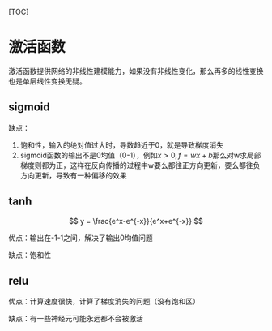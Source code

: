 [TOC]

# 激活函数

激活函数提供网络的非线性建模能力，如果没有非线性变化，那么再多的线性变换也是单层线性变换无疑。

## sigmoid

缺点：

1. 饱和性，输入的绝对值过大时，导数趋近于0，就是导致梯度消失
2. sigmoid函数的输出不是0均值（0-1），例如$x>0, f=wx+b$那么对w求局部梯度则都为正，这样在反向传播的过程中w要么都往正方向更新，要么都往负方向更新，导致有一种偏移的效果



## tanh

$$
y = \frac{e^x-e^{-x}}{e^x+e^{-x}}
$$

优点：输出在-1-1之间，解决了输出0均值问题

缺点：饱和性



## relu

优点：计算速度很快，计算了梯度消失的问题（没有饱和区）

缺点：有一些神经元可能永远都不会被激活